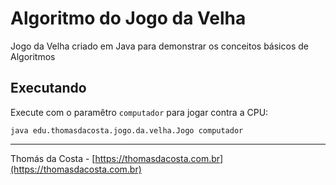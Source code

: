 # Algoritmo do Jogo da Velha

Jogo da Velha criado em Java para demonstrar os conceitos básicos de Algoritmos

## Executando

Execute com o paramêtro ``computador`` para jogar contra a CPU:

``
java edu.thomasdacosta.jogo.da.velha.Jogo computador
``

---

Thomás da Costa - [https://thomasdacosta.com.br](https://thomasdacosta.com.br)

